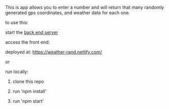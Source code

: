 This is app allows you to enter a number and will return that many randomly generated gps coordinates, and weather data for each one.

to use this:

start the [back end server](https://github.com/BlakeAnd/ag-eagle-eng-test-be)

access the front end:

deployed at: https://weather-rand.netlify.com/

or

run locally:

1) clone this repo

2) run 'npm install'

3) run 'npm start'
